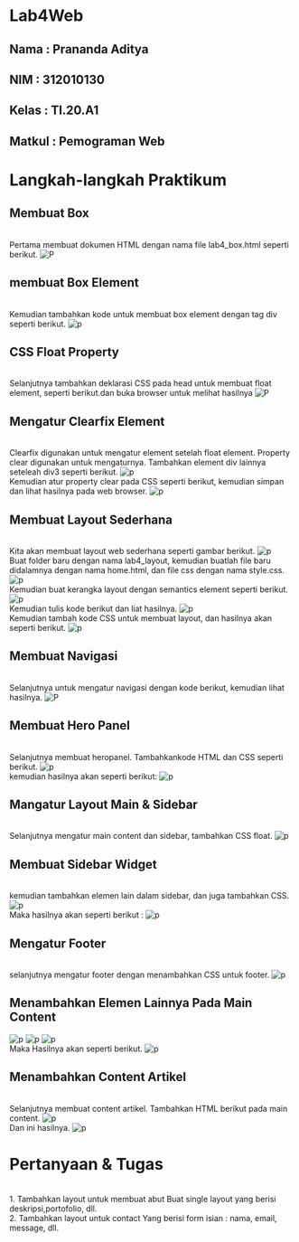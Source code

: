 # Lab4Web
## Nama     : Prananda Aditya
## NIM      : 312010130
## Kelas    : TI.20.A1
## Matkul   : Pemograman Web

# Langkah-langkah Praktikum
## Membuat Box
<br>Pertama membuat dokumen HTML dengan nama file lab4_box.html seperti berikut.
![P](img/SS1.png)
## membuat Box Element
<br>Kemudian tambahkan kode untuk membuat box element dengan tag div seperti berikut.
![p](img/SS2.png)
## CSS Float Property
<br>Selanjutnya tambahkan deklarasi CSS pada head untuk membuat float element, seperti berikut.dan buka browser untuk melihat hasilnya
![P](img/SS3.png)
## Mengatur Clearfix Element
<br>Clearfix digunakan untuk mengatur element setelah float element. Property clear digunakan untuk mengaturnya. Tambahkan element div lainnya seteleah div3 seperti berikut.
![p](img/SS4.png)
<br>Kemudian atur property clear pada CSS seperti berikut, kemudian simpan dan lihat hasilnya pada web browser. 
![p](img/SS5.png)

## Membuat Layout Sederhana
<br>Kita akan membuat layout web sederhana seperti gambar berikut.
![p](img/layout.png)
<br>Buat folder baru dengan nama lab4_layout, kemudian buatlah file baru didalamnya dengan nama home.html, dan file css dengan nama style.css.
![p](img/SS6.png)
<br>Kemudian buat kerangka layout dengan semantics element seperti berikut.
![p](img/kerangkalayout.png)
<br>Kemudian tulis kode berikut dan liat hasilnya.
![p](img/SS7.png)
<br>Kemudian tambah kode CSS untuk membuat layout, dan hasilnya akan seperti berikut.
![p](img/SS8.png)

## Membuat Navigasi
<br>Selanjutnya untuk mengatur navigasi dengan kode berikut, kemudian lihat hasilnya.
![P](img/SS9.png)

## Membuat Hero Panel
<br>Selanjutnya membuat heropanel. Tambahkankode HTML dan CSS seperti berikut.
![p](img/SS10.png)
<br>kemudian hasilnya akan seperti berikut:
![p](img/SS11.png)

## Mangatur Layout Main & Sidebar
<br>Selanjutnya mengatur main content dan sidebar, tambahkan CSS float.
![p](img/SS12.png)

## Membuat Sidebar Widget
<br>kemudian tambahkan elemen lain dalam sidebar, dan juga tambahkan CSS.
![p](img/SS13.png)
<br>Maka hasilnya akan seperti berikut :
![p](img/SS14.png)

## Mengatur Footer
<br>selanjutnya mengatur footer dengan menambahkan CSS untuk footer.
![p](img/SS15.png)

## Menambahkan Elemen Lainnya Pada Main Content
![p](img/SS16.png)
![p](img/SS17.png)
![p](img/SS18.png)
<br>Maka Hasilnya akan seperti berikut.
![p](img/SS19.png)

## Menambahkan Content Artikel
<br>Selanjutnya membuat content artikel. Tambahkan HTML berikut pada main content.
![p](img/SS20.png)
<br>Dan ini hasilnya.
![p](img/SS21.png)

# Pertanyaan & Tugas
<br>1. Tambahkan layout untuk membuat abut
Buat single layout yang berisi deskripsi,portofolio, dll.
<br>2. Tambahkan layout untuk contact
Yang berisi form isian : nama, email, message, dll.